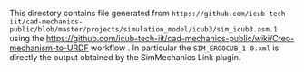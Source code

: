 This directory contains file generated from `https://github.com/icub-tech-iit/cad-mechanics-public/blob/master/projects/simulation_model/icub3/sim_icub3.asm.1`
using the https://github.com/icub-tech-iit/cad-mechanics-public/wiki/Creo-mechanism-to-URDF workflow .
In particular the `SIM_ERGOCUB_1-0.xml` is directly the output obtained by the SimMechanics Link plugin.
